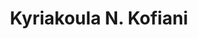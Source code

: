 ---
title: "Kyriakoula N. Kofiani"
collection: students
permalink: #
thesis: "Calculus on Functionals and Variational Formulations with Application to Mechanics"
institute: "NTUA, Greece"
year: "2007"
type: "diploma" 
current-affiliation-position: "Engineer"
current-affiliation-institution: "Shell"
current-affiliation-country: "The Netherlands"
---